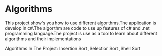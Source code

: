 Algorithms
==========

This project show's you how to use different algorithms.The application is develop in c#.The algorithm are code to use up features of c# and .net programming language.The project is use as a tool to learn about different algorithms and their implementations

Algorithms In The Project:
Insertion Sort
,Selection Sort
,Shell Sort 

